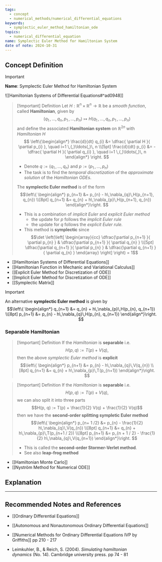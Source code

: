 ```yaml
---
tags:
  - concept
  - numerical_methods/numerical_differential_equations
keywords:
  - symplectic_euler_method_hamiltonian_ode
topics:
  - numerical_differential_equation
name: Symplectic Euler Method for Hamiltonian System
date of note: 2024-10-31
---
```


## Concept Definition

>[!important]
>**Name**: Symplectic Euler Method for Hamiltonian System

![[Hamiltonian Systems of Differential Equations#^ad0948]]

>[!important] Definition
>Let  $H: \mathbb{R}^{n} \times \mathbb{R}^{n} \to \mathbb{R}$ be a *smooth function*, called **Hamiltonian**, given by
>$$
>(q_{1} \,{,}\ldots{,}\,q_{n}, p_{1} \,{,}\ldots{,}\,p_{n}) \mapsto H(q_{1} \,{,}\ldots{,}\,q_{n}, p_{1} \,{,}\ldots{,}\,p_{n})
>$$
>and define the associated **Hamiltonian system** on $\mathbb{R}^{2n}$ with *Hamiltonian* $H$
>$$
>\left\{\begin{align*}
> \frac{d}{dt} q_{i} &= \dfrac{ \partial H }{ \partial p_{i} }, \quad i=1 \,{,}\ldots{,}\, n \\[5pt]
> \frac{d}{dt} p_{i} &= - \dfrac{ \partial H }{ \partial q_{i} }, \quad i=1 \,{,}\ldots{,}\, n
>\end{align*}
>\right.
>$$
>- Denote $q := (q_{1}\,{,}\ldots{,}\,q_{n})$ and $p := (p_{1}\,{,}\ldots{,}\,p_{n})$ 
>- The task is to find the *temporal discretization* of the *approximate solution* of the *Hamiltonian ODEs*.
>
>The **symplectic Euler method** is of the form
>$$\left\{
>\begin{align*}
> p_{n+1} &= p_{n} - h\,\nabla_{q}\,H(p_{n+1}, q_{n}) \\[8pt]
> q_{n+1} &= q_{n} + h\,\nabla_{p}\,H(p_{n+1}, q_{n}) 
>\end{align*}\right.
>$$
>- This is a combination of *implicit Euler* and *explicit Euler method*
>	- the update for $p$ follows the *implicit Euler rule*
>	- the update for $q$ follows the *explicit Euler rule.*
>- This method is **symplectic** since $$\det \left(\left[ \begin{array}{cc} \dfrac{\partial p_{n+1} }{ \partial p_{n} } & \dfrac{\partial p_{n+1} }{ \partial q_{n} } \\[5pt] \dfrac{\partial q_{n+1} }{ \partial p_{n} } & \dfrac{\partial q_{n+1} }{ \partial q_{n} }   \end{array} \right] \right) = 1$$



- [[Hamiltonian Systems of Differential Equations]]
- [[Hamiltonian Function in Mechanic and Variational Calculus]]
- [[Explicit Euler Method for Discretization of ODE]]
- [[Implicit Euler Method for Discretization of ODE]]
- [[Symplectic Matrix]]

>[!important]
>An alternative **symplectic Euler method** is given by 
>$$\left\{
>\begin{align*}
> q_{n+1} &= q_{n} + h\,\nabla_{p}\,H(p_{n}, q_{n+1})   \\[8pt]
> p_{n+1} &= p_{n} - h\,\nabla_{q}\,H(p_{n}, q_{n+1})
>\end{align*}\right.
>$$

### Separable Hamiltonian

>[!important] Definition
> If the *Hamiltonian* is **separable** i.e. $$H(p, q) := T(p) + V(q),$$ then the above *symplectic Euler method* is **explicit** 
>$$\left\{
>\begin{align*}
> p_{n+1} &= p_{n} - h\,\nabla_{q}\,V(q_{n}) \\[8pt]
> q_{n+1} &= q_{n} + h\,\nabla_{p}\,T(p_{n+1}) 
>\end{align*}\right.
>$$

>[!important] Definition
> If the *Hamiltonian* is **separable** i.e. $$H(p, q) := T(p) + V(q),$$ we can also split it into three parts $$H(p, q) := T(p) + \frac{1}{2} V(q) + \frac{1}{2} V(q)$$ 
> then we have the **second-order splitting sympletic Euler method** 
>$$\left\{
>\begin{align*}
> p_{n+ 1 /2} &= p_{n} - \frac{1}{2} h\,\nabla_{q}\,V(q_{n}) \\[8pt]
> q_{n+1} &= q_{n} + h\,\nabla_{p}\,T(p_{n+1 / 2}) \\[8pt]
> p_{n+1} &= p_{n + 1 / 2} -  \frac{1}{2} h\,\nabla_{q}\,V(q_{n+1}) 
>\end{align*}\right.
>$$
>- This is called the **second-order Stormer-Verlet method**.
>- See also **leap-frog method**

- [[Hamiltonian Monte Carlo]]
- [[Nyström Method for Numerical ODE]]


## Explanation







-----------
##  Recommended Notes and References


- [[Ordinary Differential Equations]]
- [[Autonomous and Nonautonomous Ordinary Differential Equations]]


- [[Numerical Methods for Ordinary Differential Equations IVP by Griffiths]] pp 210 - 217
- Leimkuhler, B., & Reich, S. (2004). _Simulating hamiltonian dynamics_ (No. 14). Cambridge university press. pp 74 - 81
